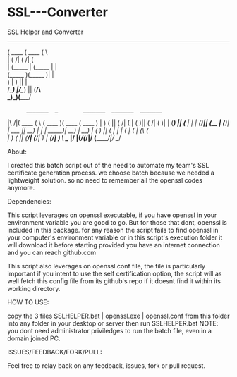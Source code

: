 # SSL---Converter
SSL Helper and Converter
 _______  _______  _                                  
(  ____ \(  ____ \( \                                 
| (    \/| (    \/| (                                 
| (_____ | (_____ | |                                 
(_____  )(_____  )| |                                 
      ) |      ) || |                                 
/\____) |/\____) || (____/\                           
\_______)\_______)(_______/                           
                                                      
          _______  _        _______  _______  _______ 
|\     /|(  ____ \( \      (  ____ )(  ____ \(  ____ )
| )   ( || (    \/| (      | (    )|| (    \/| (    )|
| (___) || (__    | |      | (____)|| (__    | (____)|
|  ___  ||  __)   | |      |  _____)|  __)   |     __)
| (   ) || (      | |      | (      | (      | (\ (   
| )   ( || (____/\| (____/\| )      | (____/\| ) \ \__
|/     \|(_______/(_______/|/       (_______/|/   \__/
                                                      
                                                     

About:

I created this batch script out of the need to automate my team's SSL certificate generation process.
we choose batch because we needed a lightweight solution. 
so no need to remember all the openssl codes anymore.

Dependencies: 

This script leverages on openssl executable, if you have openssl in your environment variable you are good to go.
But for those that dont, openssl is included in this package. for any reason the script fails to find openssl in your computer's environment variable or in this script's execution folder it will download it before starting provided you have an internet connection and you can reach github.com

This script also leverages on openssl.conf file, the file is particularly important if you intent to use the self certification option, the script will as well fetch this config file from its github's repo if it doesnt find it within its working directory.

HOW TO USE: 

copy the 3 files SSLHELPER.bat | openssl.exe | openssl.conf from this folder into any folder in your desktop or server then run SSLHELPER.bat
NOTE: you dont need administrator priviledges to run the batch file, even in a domain joined PC.

ISSUES/FEEDBACK/FORK/PULL:

Feel free to relay back on any feedback, issues, fork or pull request.
